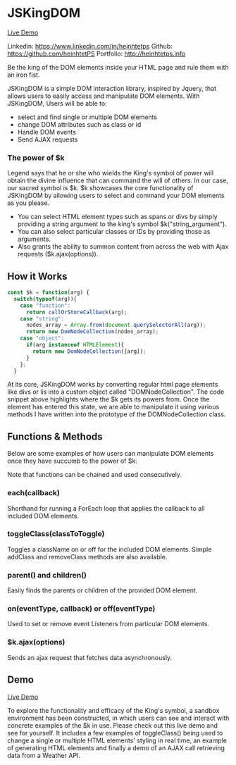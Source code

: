 # JSKingDOM

[Live Demo](https://heinhtetps.github.io/JSKingdom/)

Linkedin: https://www.linkedin.com/in/heinhtetps
Github: https://github.com/heinhtetPS
Portfolio: http://heinhtetps.info

Be the king of the DOM elements inside your HTML page and rule them with an iron fist.

JSKingDOM is a simple DOM interaction library, inspired by Jquery, that allows users to easily access and manipulate DOM elements. With JSKingDOM, Users will be able to:
- select and find single or multiple DOM elements
- change DOM attributes such as class or id
- Handle DOM events
- Send AJAX requests

### The power of $k

Legend says that he or she who wields the King's symbol of power will obtain the divine influence that can command the will of others. In our case, our sacred symbol is $k. $k showcases the core functionality of JSKingDOM by allowing users to select and command your DOM elements as you please.

- You can select HTML element types such as spans or divs by simply providing a string argument to the king's symbol $k("string_argument").
- You can also select particular classes or IDs by providing those as arguments.
- Also grants the ability to summon content from across the web with Ajax requests ($k.ajax(options)).

## How it Works

```javascript
const $k = function(arg) {
  switch(typeof(arg)){
    case "function":
      return callOrStoreCallback(arg);
    case "string":
      nodes_array = Array.from(document.querySelectorAll(arg));
      return new DomNodeCollection(nodes_array);
    case "object":
      if(arg instanceof HTMLElement){
        return new DomNodeCollection([arg]);
      }
    };
  }
```

At its core, JSKingDOM works by converting regular html page elements like divs or lis into a custom object called "DOMNodeCollection". The code snippet above highlights where the $k gets its powers from. Once the element has entered this state, we are able to manipulate it using various methods I have written into the prototype of the DOMNodeCollection class.


## Functions & Methods

Below are some examples of how users can manipulate DOM elements once they have succumb to the power of $k:

Note that functions can be chained and used consecutively.

### each(callback)
Shorthand for running a ForEach loop that applies the callback to all included DOM elements.

### toggleClass(classToToggle)
Toggles a className on or off for the included DOM elements. Simple addClass and removeClass methods are also available.

### parent() and children()
Easily finds the parents or children of the provided DOM element.

### on(eventType, callback) or off(eventType)
Used to set or remove event Listeners from particular DOM elements.

### $k.ajax(options)
Sends an ajax request that fetches data asynchronously.

## Demo

[Live Demo](https://heinhtetps.github.io/JSKingdom/)

To explore the functionality and efficacy of the King's symbol, a sandbox environment has been constructed, in which users can see and interact with concrete examples of the $k in use. Please check out this live demo and see for yourself. It includes a few examples of toggleClass() being used to change a single or multiple HTML elements' styling in real time, an example of generating HTML elements and finally a demo of an AJAX call retrieving data from a Weather API.
